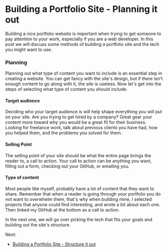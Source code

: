 # Building a Portfolio Site - Planning it out

Building a nice portfolio website is important when trying to get someone to pay attention to your work, especially if you are a web developer. In this post we will discuss some methods of building a portfolio site and the tech you might want to use.

### Planning

Planning out what type of content you want to include is an essential step in creating a website. You can get fancy with the site's design, but if there isn't enough content to go along with it, the site is useless. Now let's get into the steps of selecting what type of content you should include.

#### Target audience

Deciding who your target audience is will help shape everything you will put on your site. Are you trying to get hired by a company? Great gear your content more toward why you would be a great fit for their business. Looking for freelance work, talk about previous clients you have had, how you helped them, and the problems you solved for them.

#### Selling Point

The selling point of your site should be what the entire page brings the reader to, a call to action. Your call to action can be anything you want, filling out a form, checking out your GitHub, or emailing you.

#### Type of content

Most people like myself, probably have a lot of content that they want to share. Remember that when a reader is going through your portfolio you do not want to overwhelm them, that's why when building mine, I selected projects that anyone could find interesting, and wrote a bit about each one. Then linked my GitHub at the bottom as a call to action.

In the next one, we will go over picking the tech that fits your goals and building out the site's structure.

Next:

* [Building a Portfolio Site - Structure it out](/building-a-portfolio-site-structure)
